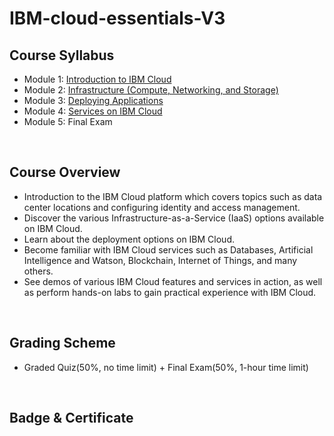 # IBM-cloud-essentials-V3

## Course Syllabus
- Module 1: [Introduction to IBM Cloud](./1_Introduction_to_IBM_Cloud.md)
- Module 2: [Infrastructure (Compute, Networking, and Storage)](./2_Infrastructure.md)
- Module 3: [Deploying Applications](./3_Deploying_Applications.md)
- Module 4: [Services on IBM Cloud](./4_Services_on_IBM_Cloud.md)
- Module 5: Final Exam
<br>

## Course Overview
- Introduction to the IBM Cloud platform which covers topics such as data center locations and configuring identity and access management.
- Discover the various Infrastructure-as-a-Service (IaaS) options available on IBM Cloud.
- Learn about the deployment options on IBM Cloud.
- Become familiar with IBM Cloud services such as Databases, Artificial Intelligence and Watson, Blockchain, Internet of Things, and many others.
- See demos of various IBM Cloud features and services in action, as well as perform hands-on labs to gain practical experience with IBM Cloud.

<br>

## Grading Scheme
- Graded Quiz(50%, no time limit) + Final Exam(50%, 1-hour time limit)
<br>

## Badge & Certificate
